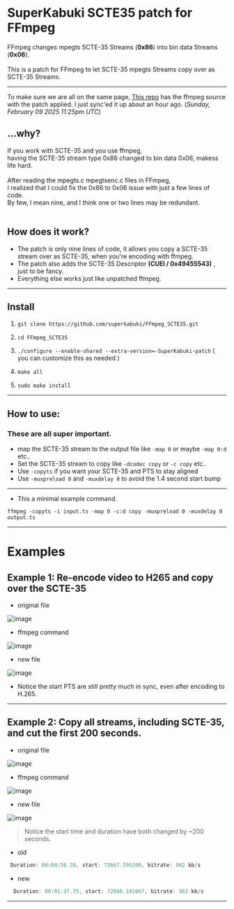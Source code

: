 # SuperKabuki SCTE35 patch for FFmpeg

 FFmpeg changes mpegts SCTE-35 Streams (__0x86__) into bin data Streams (__0x06__).  
<br> This is a patch for FFmpeg to let SCTE-35 mpegts Streams copy over as SCTE-35 Streams.

---

 To make sure we are all on the same page, [This repo](https://github.com/superkabuki/FFmpeg_SCTE35) has the ffmpeg source with the patch applied. I just sync'ed it up about an hour ago. (_Sunday, February 09 2025 11:25pm UTC_)


## ...why?
If you work with SCTE-35 and you use ffmpeg,<br> having the SCTE-35 stream type 0x86 changed to bin data 0x06, makess life hard.<br> <br>
After reading the mpegts.c mpegtsenc.c files in FFmpeg,<br>
I realized that I could fix the 0x86 to 0x06 issue with just a few lines of code.<br> By few, I mean nine, and I think one or two lines may be redundant.<br>
<br>


## How does it work?

* The patch is only nine lines of code, it allows you copy a SCTE-35 stream over as SCTE-35, when you're encoding with ffmpeg.
* The patch also adds the SCTE-35 Descriptor __(CUEI / 0x49455543)__ , just to be fancy.
* Everything else works just like unpatched ffmpeg.
---


## Install 


1.    `git clone https://github.com/superkabuki/FFmpeg_SCTE35.git`

2.    `cd FFmpeg_SCTE35`

3.    `./configure --enable-shared --extra-version=-SuperKabuki-patch` ( you can customize this as needed )

4.    `make all`

5.    `sudo make install`

---

## How to use:

### These are all super important. 

* map the SCTE-35 stream to the output file like  `-map 0` or maybe `-map 0:d` etc..
* Set the SCTE-35 stream to copy like `-dcodec copy` or `-c copy` etc..
* Use `-copyts` if you want your SCTE-35 and PTS to stay aligned 
* Use `-muxpreload 0` and  `-muxdelay 0` to avoid the 1.4 second start bump
---
* This a minimal example command.
```
ffmpeg -copyts -i input.ts -map 0 -c:d copy -muxpreload 0 -muxdelay 0 output.ts
```
---

# Examples


## Example 1:  Re-encode video to H265 and copy over the SCTE-35


* original file

![image](https://github.com/user-attachments/assets/b8816336-37a8-439e-87a1-d904f2815d7c)

* ffmpeg command

![image](https://github.com/user-attachments/assets/3c0190b0-479e-40ce-9c2e-9168919489a8)

* new file

![image](https://github.com/user-attachments/assets/2b76b386-814f-431b-a07a-a6eaa7001a12)


* Notice the start PTS are still pretty much in sync, even after encoding to H.265.

---

## Example 2:  Copy all streams, including SCTE-35, and cut the first 200 seconds.


* original file

![image](https://github.com/user-attachments/assets/30d88882-0814-4609-92fc-53ef29e77bae)

* ffmpeg command

 ![image](https://github.com/user-attachments/assets/21b1b49a-c9a2-4e8b-8322-2b4f5755a51e)

* new file

![image](https://github.com/user-attachments/assets/f2cf31c6-90a4-428c-97bd-4ca82823fc71)


> Notice the start time and duration have both changed by ~200 seconds.

* old
```js
 Duration: 00:04:56.30, start: 72667.595200, bitrate: 962 kb/s
```
* new
```js
  Duration: 00:01:37.75, start: 72866.141867, bitrate: 962 kb/s
```
---

